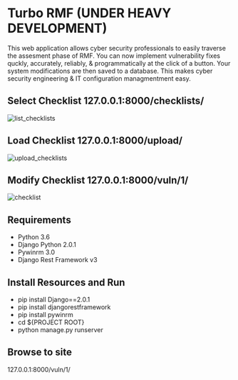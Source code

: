  # Turbo RMF (UNDER HEAVY DEVELOPMENT)
This web application allows cyber security professionals to easily traverse the assesment phase of RMF. You can now implement vulnerability fixes quckly, accurately, reliably, & programmatically at the click of a button. Your system modifications are then saved to a database. This makes cyber security engineering & IT configuration managmentment easy.

## Select Checklist 127.0.0.1:8000/checklists/
![list_checklists](https://user-images.githubusercontent.com/15160643/35547451-099f9f0e-052e-11e8-946b-84a8cc8b0296.PNG)
## Load Checklist 127.0.0.1:8000/upload/
![upload_checklists](https://user-images.githubusercontent.com/15160643/35547452-09c9d698-052e-11e8-97e1-e902f6df8f4c.PNG)
## Modify Checklist 127.0.0.1:8000/vuln/1/
![checklist](https://user-images.githubusercontent.com/15160643/35547450-09748f12-052e-11e8-8298-cd4d0f5b4a23.PNG)




## Requirements
- Python 3.6
- Django Python 2.0.1
- Pywinrm 3.0
- Django Rest Framework v3

## Install Resources and Run
- pip install Django==2.0.1
- pip install djangorestframework
- pip install pywinrm
- cd ${PROJECT ROOT}
- python manage.py runserver

## Browse to site
127.0.0.1:8000/vuln/1/
